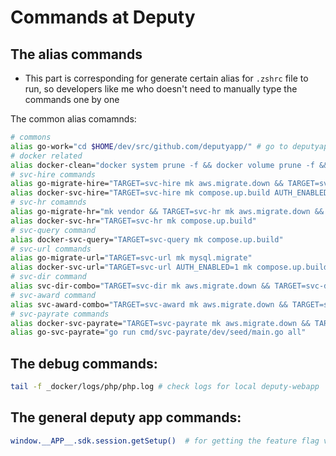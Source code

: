 # Commands at Deputy

## The alias commands

- This part is corresponding for generate certain alias for `.zshrc` file to run, so developers like me who doesn't need to manually type the commands one by one

The common alias comamnds:

```bash
# commons
alias go-work="cd $HOME/dev/src/github.com/deputyapp/" # go to deputyapp working directory
# docker related
alias docker-clean="docker system prune -f && docker volume prune -f && docker network prune -f && docker image prune -f" # clean up docker resources
# svc-hire commands        
alias go-migrate-hire="TARGET=svc-hire mk aws.migrate.down && TARGET=svc-hire mk aws.migrate.up && TARGET=svc-hire mk aws.seed"
alias docker-svc-hire="TARGET=svc-hire mk compose.up.build AUTH_ENABLED=1"
# svc-hr comamnds
alias go-migrate-hr="mk vendor && TARGET=svc-hr mk aws.migrate.down && TARGET=svc-hr mk aws.migrate.up && TARGET=svc-hr mk aws.seed && TARGET=svc-hr mk data"
alias docker-svc-hr="TARGET=svc-hr mk compose.up.build"
# svc-query command
alias docker-svc-query="TARGET=svc-query mk compose.up.build"
# svc-url commands
alias go-migrate-url="TARGET=svc-url mk mysql.migrate"
alias docker-svc-url="TARGET=svc-url AUTH_ENABLED=1 mk compose.up.build"
# svc-dir command
alias svc-dir-combo="TARGET=svc-dir mk aws.migrate.down && TARGET=svc-dir mk aws.migrate.up && TARGET=svc-dir mk compose.up.build"
# svc-award command
alias svc-award-combo="TARGET=svc-award mk aws.migrate.down && TARGET=svc-award mk aws.migrate.up && TARGET=svc-award mk compose.up.build"
# svc-payrate commands
alias docker-svc-payrate="TARGET=svc-payrate mk aws.migrate.down && TARGET=svc-payrate mk aws.migrate.up && TARGET=svc-payrate mk compose.up.build"
alias go-svc-payrate="go run cmd/svc-payrate/dev/seed/main.go all"
```

## The debug commands:

```bash
tail -f _docker/logs/php/php.log # check logs for local deputy-webapp
```

## The general deputy app commands:

```bash
window.__APP__.sdk.session.getSetup()  # for getting the feature flag variables
```